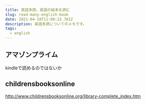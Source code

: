 ```yaml
---
title: 英語多読、英語の絵本を読む
slug: read-many-english-book
date: 2021-04-18T11:09:22.701Z
description: 英語多読についてのメモです。
tags:
  - english
---
```

## アマゾンプライム

kindleで読めるのではないか

## childrensbooksonline

<http://www.childrensbooksonline.org/library-complete_index.htm>